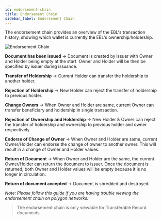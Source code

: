 ```yaml
---
id: endorsement-chain
title: Endorsement Chain
sidebar_label: Endorsement Chain
---
```


The endorsement chain provides an overview of the EBL's transaction history, showing which wallet is currently the EBL's ownership/holdership.

![Endorsement Chain](/docs/introduction/endorsement-chain-v5.png)

**Document has been issued** -> Document is created by issuer with Owner and Holder being empty at the start. Owner and Holder will be then be specified by issuer during issuance.

**Transfer of Holdership** -> Current Holder can transfer the holdership to another holder.

**Rejection of Holdership** -> New Holder can reject the transfer of holdership to previous holder.

**Change Owners** -> When Owner and Holder are same, current Owner can transfer beneficiary and holdership in single transaction.

**Rejection of Ownership and Holdership** -> New Holder & Owner can reject the transfer of holdership and ownership to previous holder and owner respectively.

**Endorse of Change of Owner** -> When Owner and Holder are same, current Owner/Holder can endorse the change of owner to another owner. This will result in a change of Owner and Holder values.

**Return of Document** -> When Owner and Holder are the same, the current Owner/Holder can return the document to issuer. Once the document is returned, both Owner and Holder values will be empty because it is no longer in circulation.

**Return of document accepted** -> Document is shredded and destroyed.

_Note: Please follow this [guide](/docs/4.x/topics/advanced/add-polygon-networks-to-metamask-wallet) if you are having trouble viewing the endorsement chain on polygon networks._

> The endorsement chain is only viewable for Transferable Record documents.
